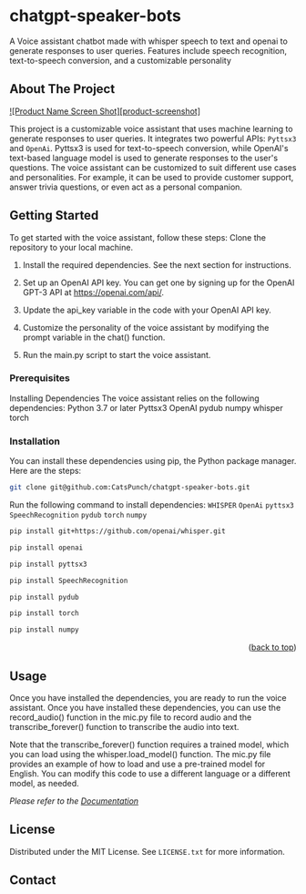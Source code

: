 # chatgpt-speaker-bots
A Voice assistant chatbot made with whisper speech to text and openai to generate responses to user queries. Features include speech recognition, text-to-speech conversion, and a customizable personality



<!-- ABOUT THE PROJECT -->
## About The Project

[![Product Name Screen Shot][product-screenshot]](https://example.com)

This project is a customizable voice assistant that uses machine learning to generate responses to user queries. It integrates two powerful APIs: `Pyttsx3` and `OpenAi`. Pyttsx3 is used for text-to-speech conversion, while OpenAI's text-based language model is used to generate responses to the user's questions. The voice assistant can be customized to suit different use cases and personalities. For example, it can be used to provide customer support, answer trivia questions, or even act as a personal companion.




<!-- GETTING STARTED -->
## Getting Started

To get started with the voice assistant, follow these steps:
Clone the repository to your local machine.

1) Install the required dependencies. See the next section for instructions.

2) Set up an OpenAI API key. You can get one by signing up for the OpenAI GPT-3 API at https://openai.com/api/.

3) Update the api_key variable in the code with your OpenAI API key.

4) Customize the personality of the voice assistant by modifying the prompt variable in the chat() function.

5) Run the main.py script to start the voice assistant.

### Prerequisites

Installing Dependencies
The voice assistant relies on the following dependencies:
Python 3.7 or later
Pyttsx3
OpenAI
pydub
numpy
whisper
torch

### Installation

You can install these dependencies using pip, the Python package manager. Here are the steps:
   ```sh
   git clone git@github.com:CatsPunch/chatgpt-speaker-bots.git
   ```
Run the following command to install dependencies:
`WHISPER` `OpenAi` `pyttsx3` `SpeechRecognition` `pydub` `torch` `numpy`
   ```sh
   pip install git+https://github.com/openai/whisper.git 
   ```
 
   ```sh
   pip install openai
   ```
   
   ```sh
   pip install pyttsx3
   ```
   
   ```sh
   pip install SpeechRecognition
   ```
   
   ```sh
   pip install pydub
   ```
   
   ```sh
   pip install torch

   ```
   
   ```sh
   pip install numpy

   ```

<p align="right">(<a href="#readme-top">back to top</a>)</p>



<!-- USAGE EXAMPLES -->
## Usage

Once you have installed the dependencies, you are ready to run the voice assistant.
Once you have installed these dependencies, you can use the record_audio() function in the mic.py file to record audio and the transcribe_forever() function to transcribe the audio into text.

Note that the transcribe_forever() function requires a trained model, which you can load using the whisper.load_model() function. The mic.py file provides an example of how to load and use a pre-trained model for English. You can modify this code to use a different language or a different model, as needed.

_Please refer to the [Documentation](https://openai.com/blog/whisper/)_



<!-- LICENSE -->
## License

Distributed under the MIT License. See `LICENSE.txt` for more information.



<!-- CONTACT -->
## Contact


